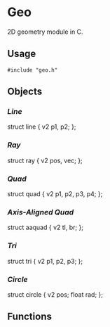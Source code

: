 # **Geo**
2D geometry module in C.

## **Usage**
```
#include "geo.h"
```

## **Objects**

### _Line_
struct line {
  v2 p1, p2;
};

### _Ray_
struct ray {
  v2 pos, vec;
};

### _Quad_
struct quad {
  v2 p1, p2, p3, p4;
};

### _Axis-Aligned Quad_
struct aaquad {
  v2 tl, br;
};

### _Tri_
struct tri {
  v2 p1, p2, p3;
};

### _Circle_
struct circle {
  v2 pos;
  float rad;
};

## **Functions**
